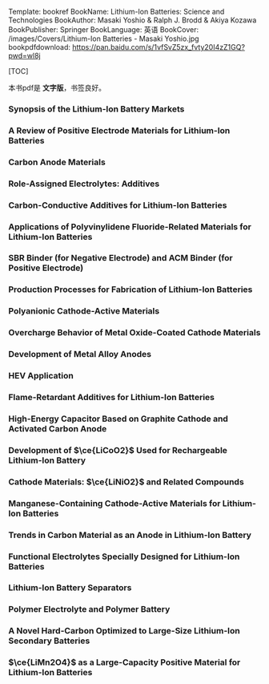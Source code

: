 Template: bookref
BookName: Lithium-Ion Batteries: Science and Technologies
BookAuthor: Masaki Yoshio & Ralph J. Brodd & Akiya Kozawa
BookPublisher: Springer
BookLanguage: 英语
BookCover: /images/Covers/Lithium-Ion Batteries - Masaki Yoshio.jpg
bookpdfdownload: https://pan.baidu.com/s/1vfSvZ5zx_fvty20I4zZ1GQ?pwd=wl8j 

[TOC]

本书pdf是 **文字版**，书签良好。

### Synopsis of the Lithium-Ion Battery Markets

### A Review of Positive Electrode Materials for Lithium-Ion Batteries

### Carbon Anode Materials

### Role-Assigned Electrolytes: Additives

### Carbon-Conductive Additives for Lithium-Ion Batteries

### Applications of Polyvinylidene Fluoride-Related Materials for Lithium-Ion Batteries

### SBR Binder (for Negative Electrode) and ACM Binder (for Positive Electrode)

### Production Processes for Fabrication of Lithium-Ion Batteries

### Polyanionic Cathode-Active Materials

### Overcharge Behavior of Metal Oxide-Coated Cathode Materials

### Development of Metal Alloy Anodes

### HEV Application

### Flame-Retardant Additives for Lithium-Ion Batteries

### High-Energy Capacitor Based on Graphite Cathode and Activated Carbon Anode

### Development of $\ce{LiCoO2}$ Used for Rechargeable Lithium-Ion Battery

### Cathode Materials: $\ce{LiNiO2}$ and Related Compounds

### Manganese-Containing Cathode-Active Materials for Lithium-Ion Batteries

### Trends in Carbon Material as an Anode in Lithium-Ion Battery

### Functional Electrolytes Specially Designed for Lithium-Ion Batteries

### Lithium-Ion Battery Separators

### Polymer Electrolyte and Polymer Battery

### A Novel Hard-Carbon Optimized to Large-Size Lithium-Ion Secondary Batteries

### $\ce{LiMn2O4}$ as a Large-Capacity Positive Material for Lithium-Ion Batteries